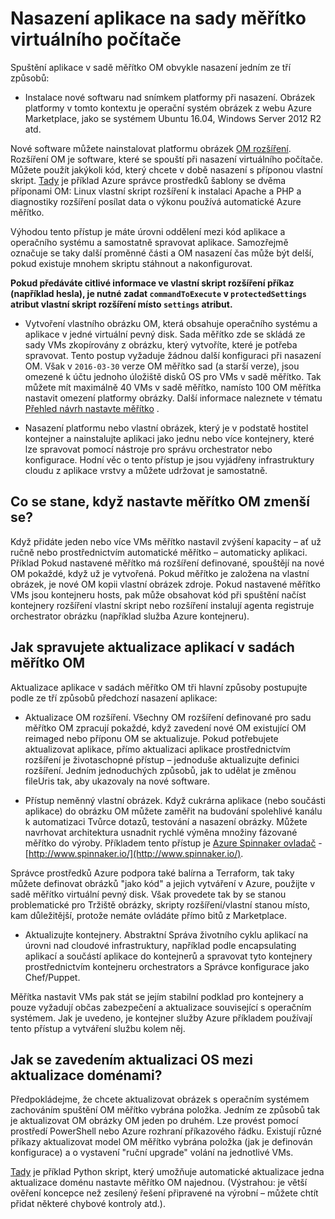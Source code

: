 <properties
    pageTitle="Nasazení aplikace na virtuální počítač měřítko sady | Microsoft Azure"
    description="Nasazení aplikace na sady měřítko virtuálního počítače"
    services="virtual-machine-scale-sets"
    documentationCenter=""
    authors="gbowerman"
    manager="timlt"
    editor=""
    tags="azure-resource-manager"/>

<tags
    ms.service="virtual-machine-scale-sets"
    ms.workload="na"
    ms.tgt_pltfrm="na"
    ms.devlang="na"
    ms.topic="article"
    ms.date="08/26/2016"
    ms.author="guybo"/>

# <a name="deploy-an-app-on-virtual-machine-scale-sets"></a>Nasazení aplikace na sady měřítko virtuálního počítače

Spuštění aplikace v sadě měřítko OM obvykle nasazení jedním ze tří způsobů:

- Instalace nové softwaru nad snímkem platformy při nasazení. Obrázek platformy v tomto kontextu je operační systém obrázek z webu Azure Marketplace, jako se systémem Ubuntu 16.04, Windows Server 2012 R2 atd.

Nové software můžete nainstalovat platformu obrázek [OM rozšíření](../virtual-machines/virtual-machines-windows-extensions-features.md). Rozšíření OM je software, které se spouští při nasazení virtuálního počítače. Můžete použít jakýkoli kód, který chcete v době nasazení s příponou vlastní skript. [Tady](https://github.com/Azure/azure-quickstart-templates/tree/master/201-vmss-lapstack-autoscale) je příklad Azure správce prostředků šablony se dvěma příponami OM: Linux vlastní skript rozšíření k instalaci Apache a PHP a diagnostiky rozšíření posílat data o výkonu používá automatické Azure měřítko.

Výhodou tento přístup je máte úrovni oddělení mezi kód aplikace a operačního systému a samostatně spravovat aplikace. Samozřejmě označuje se taky další proměnné části a OM nasazení čas může být delší, pokud existuje mnohem skriptu stáhnout a nakonfigurovat.

**Pokud předáváte citlivé informace ve vlastní skript rozšíření příkaz (například hesla), je nutné zadat `commandToExecute` v `protectedSettings` atribut vlastní skript rozšíření místo `settings` atribut.**

- Vytvoření vlastního obrázku OM, která obsahuje operačního systému a aplikace v jedné virtuální pevný disk. Sada měřítko zde se skládá ze sady VMs zkopírovány z obrázku, který vytvoříte, které je potřeba spravovat. Tento postup vyžaduje žádnou další konfiguraci při nasazení OM. Však v `2016-03-30` verze OM měřítko sad (a starší verze), jsou omezené k účtu jednoho úložiště disků OS pro VMs v sadě měřítko. Tak můžete mít maximálně 40 VMs v sadě měřítko, namísto 100 OM měřítka nastavit omezení platformy obrázky. Další informace naleznete v tématu [Přehled návrh nastavte měřítko](./virtual-machine-scale-sets-design-overview.md) .

- Nasazení platformu nebo vlastní obrázek, který je v podstatě hostitel kontejner a nainstalujte aplikaci jako jednu nebo více kontejnery, které lze spravovat pomocí nástroje pro správu orchestrator nebo konfigurace. Hodní věc o tento přístup je jsou vyjádřeny infrastruktury cloudu z aplikace vrstvy a můžete udržovat je samostatně.

## <a name="what-happens-when-a-vm-scale-set-scales-out"></a>Co se stane, když nastavte měřítko OM zmenší se?

Když přidáte jeden nebo více VMs měřítko nastavil zvýšení kapacity – ať už ručně nebo prostřednictvím automatické měřítko – automaticky aplikaci. Příklad Pokud nastavené měřítko má rozšíření definované, spouštějí na nové OM pokaždé, když už je vytvořená. Pokud měřítko je založena na vlastní obrázek, je nové OM kopii vlastní obrázek zdroje. Pokud nastavené měřítko VMs jsou kontejneru hosts, pak může obsahovat kód při spuštění načíst kontejnery rozšíření vlastní skript nebo rozšíření instalují agenta registruje orchestrator obrázku (například služba Azure kontejneru).

## <a name="how-do-you-manage-application-updates-in-vm-scale-sets"></a>Jak spravujete aktualizace aplikací v sadách měřítko OM

Aktualizace aplikace v sadách měřítko OM tři hlavní způsoby postupujte podle ze tří způsobů předchozí nasazení aplikace:

* Aktualizace OM rozšíření. Všechny OM rozšíření definované pro sadu měřítko OM zpracují pokaždé, když zavedení nové OM existující OM reimaged nebo příponu OM se aktualizuje. Pokud potřebujete aktualizovat aplikace, přímo aktualizaci aplikace prostřednictvím rozšíření je životaschopné přístup – jednoduše aktualizujte definici rozšíření. Jedním jednoduchých způsobů, jak to udělat je změnou fileUris tak, aby ukazovaly na nové software.

* Přístup neměnný vlastní obrázek. Když cukrárna aplikace (nebo součásti aplikace) do obrázku OM můžete zaměřit na budování spolehlivé kanálu k automatizaci Tvůrce dotazů, testování a nasazení obrázky. Můžete navrhovat architektura usnadnit rychlé výměna množiny fázované měřítko do výroby. Příkladem tento přístup je [Azure Spinnaker ovladač](https://github.com/spinnaker/deck/tree/master/app/scripts/modules/azure) - [http://www.spinnaker.io/](http://www.spinnaker.io/).

Správce prostředků Azure podpora také balírna a Terraform, tak taky můžete definovat obrázků "jako kód" a jejich vytváření v Azure, použijte v sadě měřítko virtuální pevný disk. Však provedete tak by se stanou problematické pro Tržiště obrázky, skripty rozšíření/vlastní stanou místo, kam důležitější, protože nemáte ovládáte přímo bitů z Marketplace.

* Aktualizujte kontejnery. Abstraktní Správa životního cyklu aplikací na úrovni nad cloudové infrastruktury, například podle encapsulating aplikací a součástí aplikace do kontejnerů a spravovat tyto kontejnery prostřednictvím kontejneru orchestrators a Správce konfigurace jako Chef/Puppet.

Měřítka nastavit VMs pak stát se jejím stabilní podklad pro kontejnery a pouze vyžadují občas zabezpečení a aktualizace související s operačním systémem. Jak je uvedeno, je kontejner služby Azure příkladem používají tento přístup a vytváření službu kolem něj.

## <a name="how-do-you-roll-out-an-os-update-across-update-domains"></a>Jak se zavedením aktualizaci OS mezi aktualizace doménami?

Předpokládejme, že chcete aktualizovat obrázek s operačním systémem zachováním spuštění OM měřítko vybrána položka. Jedním ze způsobů tak je aktualizovat OM obrázky OM jeden po druhém. Lze provést pomocí prostředí PowerShell nebo Azure rozhraní příkazového řádku. Existují různé příkazy aktualizovat model OM měřítko vybrána položka (jak je definován konfigurace) a o vystavení "ruční upgrade" volání na jednotlivé VMs.

[Tady](https://github.com/gbowerman/vmsstools) je příklad Python skript, který umožňuje automatické aktualizace jedna aktualizace doménu nastavte měřítko OM najednou. (Výstrahou: je větší ověření koncepce než zesílený řešení připravené na výrobní – můžete chtít přidat některé chybové kontroly atd.).
